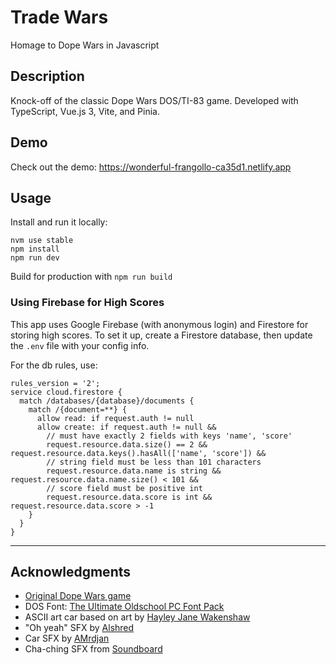# Trade Wars

Homage to Dope Wars in Javascript

## Description

Knock-off of the classic Dope Wars DOS/TI-83 game. Developed with TypeScript, Vue.js 3, Vite, and Pinia.

## Demo

Check out the demo: https://wonderful-frangollo-ca35d1.netlify.app

## Usage

Install and run it locally:
```
nvm use stable
npm install
npm run dev
```

Build for production with `npm run build`

### Using Firebase for High Scores

This app uses Google Firebase (with anonymous login) and Firestore for storing high scores. To set it up, create a Firestore database, then update the `.env` file with your config info.

For the db rules, use:
```
rules_version = '2';
service cloud.firestore {
  match /databases/{database}/documents {
    match /{document=**} {
      allow read: if request.auth != null
      allow create: if request.auth != null &&
        // must have exactly 2 fields with keys 'name', 'score'
        request.resource.data.size() == 2 && request.resource.data.keys().hasAll(['name', 'score']) &&
        // string field must be less than 101 characters
        request.resource.data.name is string && request.resource.data.name.size() < 101 &&
        // score field must be positive int
        request.resource.data.score is int && request.resource.data.score > -1
    }
  }
}
```

---

## Acknowledgments

- [Original Dope Wars game](https://dopewars.sourceforge.io/)
- DOS Font: [The Ultimate Oldschool PC Font Pack](http://int10h.org/oldschool-pc-fonts/)
- ASCII art car based on art by [Hayley Jane Wakenshaw](https://www.asciiart.eu/vehicles/cars)
- "Oh yeah" SFX by [Alshred](https://freesound.org/people/Alshred/sounds/403828/)
- Car SFX by [AMrdjan](https://freesound.org/people/AMrdjan/sounds/635194/)
- Cha-ching SFX from [Soundboard](https://www.soundboard.com/sb/sound/962818)
